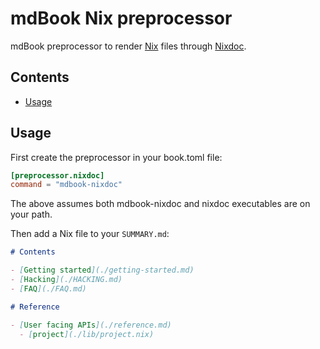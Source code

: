 # mdBook Nix preprocessor

mdBook preprocessor to render [Nix](https://nixos.org/nix) files through [Nixdoc](https://github.com/nix-community/nixdoc/).

## Contents
- [Usage](#usage)

## Usage

First create the preprocessor in your book.toml file:
```toml
[preprocessor.nixdoc]
command = "mdbook-nixdoc"
```

The above assumes both mdbook-nixdoc and nixdoc executables are on your path.

Then add a Nix file to your `SUMMARY.md`:
```markdown
# Contents

- [Getting started](./getting-started.md)
- [Hacking](./HACKING.md)
- [FAQ](./FAQ.md)

# Reference

- [User facing APIs](./reference.md)
  - [project](./lib/project.nix)
```
